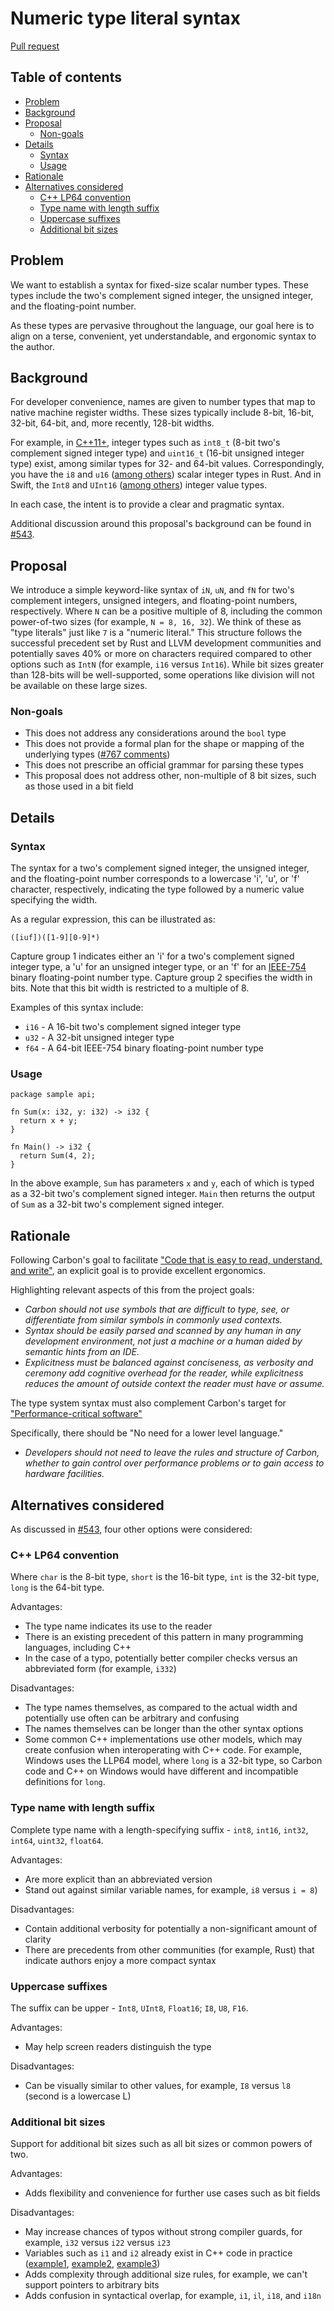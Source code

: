 # Numeric type literal syntax

<!--
Part of the Carbon Language project, under the Apache License v2.0 with LLVM
Exceptions. See /LICENSE for license information.
SPDX-License-Identifier: Apache-2.0 WITH LLVM-exception
-->

[Pull request](https://github.com/carbon-language/carbon-lang/pull/2015)

<!-- toc -->

## Table of contents

-   [Problem](#problem)
-   [Background](#background)
-   [Proposal](#proposal)
    -   [Non-goals](#non-goals)
-   [Details](#details)
    -   [Syntax](#syntax)
    -   [Usage](#usage)
-   [Rationale](#rationale)
-   [Alternatives considered](#alternatives-considered)
    -   [C++ LP64 convention](#c-lp64-convention)
    -   [Type name with length suffix](#type-name-with-length-suffix)
    -   [Uppercase suffixes](#uppercase-suffixes)
    -   [Additional bit sizes](#additional-bit-sizes)

<!-- tocstop -->

## Problem

We want to establish a syntax for fixed-size scalar number types. These types
include the two's complement signed integer, the unsigned integer, and the
floating-point number.

As these types are pervasive throughout the language, our goal here is to align
on a terse, convenient, yet understandable, and ergonomic syntax to the author.

## Background

For developer convenience, names are given to number types that map to native
machine register widths. These sizes typically include 8-bit, 16-bit, 32-bit,
64-bit, and, more recently, 128-bit widths.

For example, in [C++11+](https://en.cppreference.com/w/cpp/types/integer),
integer types such as `int8_t` (8-bit two's complement signed integer type) and
`uint16_t` (16-bit unsigned integer type) exist, among similar types for 32- and
64-bit values. Correspondingly, you have the `i8` and `u16`
([among others](https://doc.rust-lang.org/book/ch03-02-data-types.html#scalar-types))
scalar integer types in Rust. And in Swift, the `Int8` and `UInt16`
([among others](https://developer.apple.com/documentation/swift/uint8)) integer
value types.

In each case, the intent is to provide a clear and pragmatic syntax.

Additional discussion around this proposal's background can be found in
[#543](https://github.com/carbon-language/carbon-lang/issues/543).

## Proposal

We introduce a simple keyword-like syntax of `iN`, `uN`, and `fN` for two's
complement integers, unsigned integers, and floating-point numbers,
respectively. Where `N` can be a positive multiple of 8, including the common
power-of-two sizes (for example, `N = 8, 16, 32`). We think of these as "type
literals" just like `7` is a "numeric literal." This structure follows the
successful precedent set by Rust and LLVM development communities and
potentially saves 40% or more on characters required compared to other options
such as `IntN` (for example, `i16` versus `Int16`). While bit sizes greater than
128-bits will be well-supported, some operations like division will not be
available on these large sizes.

### Non-goals

-   This does not address any considerations around the `bool` type
-   This does not provide a formal plan for the shape or mapping of the
    underlying types
    ([#767 comments](https://github.com/carbon-language/carbon-lang/issues/767#issuecomment-1214153375))
-   This does not prescribe an official grammar for parsing these types
-   This proposal does not address other, non-multiple of 8 bit sizes, such as
    those used in a bit field

## Details

### Syntax

The syntax for a two's complement signed integer, the unsigned integer, and the
floating-point number corresponds to a lowercase 'i', 'u', or 'f' character,
respectively, indicating the type followed by a numeric value specifying the
width.

As a regular expression, this can be illustrated as:

```re
([iuf])([1-9][0-9]*)
```

Capture group 1 indicates either an 'i' for a two's complement signed integer
type, a 'u' for an unsigned integer type, or an 'f' for an
[IEEE-754](https://en.wikipedia.org/wiki/IEEE_754) binary floating-point number
type. Capture group 2 specifies the width in bits. Note that this bit width is
restricted to a multiple of 8.

Examples of this syntax include:

-   `i16` - A 16-bit two's complement signed integer type
-   `u32` - A 32-bit unsigned integer type
-   `f64` - A 64-bit IEEE-754 binary floating-point number type

### Usage

```carbon
package sample api;

fn Sum(x: i32, y: i32) -> i32 {
  return x + y;
}

fn Main() -> i32 {
  return Sum(4, 2);
}
```

In the above example, `Sum` has parameters `x` and `y`, each of which is typed
as a 32-bit two's complement signed integer. `Main` then returns the output of
`Sum` as a 32-bit two's complement signed integer.

## Rationale

Following Carbon's goal to facilitate
["Code that is easy to read, understand, and write"](https://github.com/carbon-language/carbon-lang/blob/trunk/docs/project/goals.md#code-that-is-easy-to-read-understand-and-write),
an explicit goal is to provide excellent ergonomics.

Highlighting relevant aspects of this from the project goals:

-   _Carbon should not use symbols that are difficult to type, see, or
    differentiate from similar symbols in commonly used contexts._
-   _Syntax should be easily parsed and scanned by any human in any development
    environment, not just a machine or a human aided by semantic hints from an
    IDE._
-   _Explicitness must be balanced against conciseness, as verbosity and
    ceremony add cognitive overhead for the reader, while explicitness reduces
    the amount of outside context the reader must have or assume._

The type system syntax must also complement Carbon's target for
["Performance-critical software"](https://github.com/carbon-language/carbon-lang/blob/trunk/docs/project/goals.md#performance-critical-software)

Specifically, there should be "No need for a lower level language."

-   _Developers should not need to leave the rules and structure of Carbon,
    whether to gain control over performance problems or to gain access to
    hardware facilities._

## Alternatives considered

As discussed in
[#543](https://github.com/carbon-language/carbon-lang/issues/543), four other
options were considered:

### C++ LP64 convention

Where `char` is the 8-bit type, `short` is the 16-bit type, `int` is the 32-bit
type, `long` is the 64-bit type.

Advantages:

-   The type name indicates its use to the reader
-   There is an existing precedent of this pattern in many programming
    languages, including C++
-   In the case of a typo, potentially better compiler checks versus an
    abbreviated form (for example, `i332`)

Disadvantages:

-   The type names themselves, as compared to the actual width and potentially
    use often can be arbitrary and confusing
-   The names themselves can be longer than the other syntax options
-   Some common C++ implementations use other models, which may create confusion
    when interoperating with C++ code. For example, Windows uses the LLP64
    model, where `long` is a 32-bit type, so Carbon code and C++ on Windows
    would have different and incompatible definitions for `long`.

### Type name with length suffix

Complete type name with a length-specifying suffix - `int8`, `int16`, `int32`,
`int64`, `uint32`, `float64`.

Advantages:

-   Are more explicit than an abbreviated version
-   Stand out against similar variable names, for example, `i8` versus `i = 8`)

Disadvantages:

-   Contain additional verbosity for potentially a non-significant amount of
    clarity
-   There are precedents from other communities (for example, Rust) that
    indicate authors enjoy a more compact syntax

### Uppercase suffixes

The suffix can be upper - `Int8`, `UInt8`, `Float16`; `I8`, `U8`, `F16`.

Advantages:

-   May help screen readers distinguish the type

Disadvantages:

-   Can be visually similar to other values, for example, `I8` versus `l8`
    (second is a lowercase L)

### Additional bit sizes

Support for additional bit sizes such as all bit sizes or common powers of two.

Advantages:

-   Adds flexibility and convenience for further use cases such as bit fields

Disadvantages:

-   May increase chances of typos without strong compiler guards, for example,
    `i32` versus `i22` versus `i23`
-   Variables such as `i1` and `i2` already exist in C++ code in practice
    ([example1](https://github.com/google/googletest/blob/main/googlemock/include/gmock/gmock-matchers.h#L878),
    [example2](https://chromium.googlesource.com/external/github.com/abseil/abseil-cpp/+/HEAD/absl/container/btree_test.cc#2772),
    [example3](https://sourcegraph.com/search?q=context:global+lang:c%2B%2B+%5Ei1%24+type:symbol&patternType=regexp&case=yes))
-   Adds complexity through additional size rules, for example, we can't support
    pointers to arbitrary bits
-   Adds confusion in syntactical overlap, for example, `i1`, `il`, `i18`, and
    `i18n`
